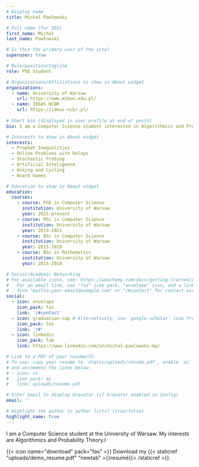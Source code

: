 ```yaml
---
# Display name
title: Michał Pawłowski

# Full name (for SEO)
first_name: Michał
last_name: Pawłowski

# Is this the primary user of the site?
superuser: true

# Role/position/tagline
role: PhD Student

# Organizations/Affiliations to show in About widget
organizations:
  - name: University of Warsaw
    url: https://www.mimuw.edu.pl/
  - name: IDEAS NCBR
    url: https://ideas-ncbr.pl/
    
# Short bio (displayed in user profile at end of posts)
bio: I am a Computer Science student interested in Algorithmics and Probability Theory.

# Interests to show in About widget
interests:
  - Prophet Inequalities
  - Online Problems with Delays 
  - Stochastic Probing
  - Artificial Inteligence
  - Hiking and Cycling
  - Board Games

# Education to show in About widget
education:
  courses:
    - course: PhD in Computer Science
      institution: University of Warsaw
      year: 2021-present
    - course: MSc in Computer Science
      institution: University of Warsaw
      year: 2019-2021
    - course: BSc in Computer Science
      institution: University of Warsaw
      year: 2015-2019
    - course: BSc in Mathematics
      institution: University of Warsaw
      year: 2015-2018

# Social/Academic Networking
# For available icons, see: https://wowchemy.com/docs/getting-started/page-builder/#icons
#   For an email link, use "fas" icon pack, "envelope" icon, and a link in the
#   form "mailto:your-email@example.com" or "/#contact" for contact widget.
social:
  - icon: envelope
    icon_pack: fas
    link: '/#contact'
  - icon: graduation-cap # Alternatively, use `google-scholar` icon from `ai` icon pack
    icon_pack: fas
    link: '/#'
  - icon: linkedin
    icon_pack: fab
    link: https://www.linkedin.com/in/michal-pawlowski-mp/

# Link to a PDF of your resume/CV.
# To use: copy your resume to `static/uploads/resume.pdf`, enable `ai` icons in `params.yaml`,
# and uncomment the lines below.
# - icon: cv
#   icon_pack: ai
#   link: uploads/resume.pdf

# Enter email to display Gravatar (if Gravatar enabled in Config)
email: ''

# Highlight the author in author lists? (true/false)
highlight_name: true
---
```


I am a Computer Science student at the University of Warsaw. My interests are Algorithmics and Probability Theory.I 

{{< icon name="download" pack="fas" >}} Download my {{< staticref "uploads/demo_resume.pdf" "newtab" >}}resumé{{< /staticref >}}.
